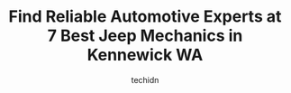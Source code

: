 ---
layout: ampstory
image: https://images.unsplash.com/photo-1515674447568-09bbb507b96c?ixlib=rb-4.0.3&ixid=MnwxMjA3fDB8MHxwaG90by1wYWdlfHx8fGVufDB8fHx8&auto=format&fit=crop&w=640&h=853&q=80
author: techidn
featured: false
description: For top-quality automotive repairs and maintenance, visit the 7 best Jeep Mechanic in Kennewick WA, USA. Their reputation for excellence and their dedication to customer satisfaction make th
title: Find Reliable Automotive Experts at 7 Best Jeep Mechanics in Kennewick WA
cover:
   title: Find Reliable Automotive Experts at 7 Best Jeep Mechanics in Kennewick WA
   subtitle: Rickpate
   background: https://images.unsplash.com/photo-1515674447568-09bbb507b96c?ixlib=rb-4.0.3&ixid=MnwxMjA3fDB8MHxwaG90by1wYWdlfHx8fGVufDB8fHx8&auto=format&fit=crop&w=640&h=853&q=80

pages: 
 - layout: thirds
   top: <h1>#1 Hi-Land Garage</h1>
   bottom: "<p>Charlie and Kurt are probably some of the best mechanics Ive ever met. I havent had need of their service since upgrading my vehicle a few years ago, but when I called </p>"
   background: https://www.knot35.com/toplist/wp-content/uploads/2023/06/best-jeep-mechanic-1-in-kennewick-wa-1685833563.jpeg
   backgroundblur: true
 - layout: thirds
   top: <h1>#2 Meyers Auto Tech</h1>
   bottom: "<p>1120 N Grant St, Kennewick, WA 99336, United States</p>"
   background: https://www.knot35.com/toplist/wp-content/uploads/2023/06/best-jeep-mechanic-2-in-kennewick-wa-1685833564.png
   cta:
      link: https://www.knot35.com/toplist/find-reliable-automotive-experts-at-7-best-jeep-mechanics-in-kennewick-wa/
      text: Find Reliable Automotive Experts at 7 Best Jeep Mechanics in Kennewick WA
 - layout: thirds
   top: <h1>#3 Perfection Tire and Auto Repair</h1>
   bottom: "<p>1914 N Columbia Center Blvd, Kennewick, WA 99336, United States</p>"
   background: https://www.knot35.com/toplist/wp-content/uploads/2023/06/best-jeep-mechanic-3-in-kennewick-wa-1685833565.jpeg
   cta:
      link: https://www.knot35.com/toplist/find-reliable-automotive-experts-at-7-best-jeep-mechanics-in-kennewick-wa/
      text: Find Reliable Automotive Experts at 7 Best Jeep Mechanics in Kennewick WA
 - layout: thirds
   top: <h1>#4 Steves Tire & Auto Repair</h1>
   bottom: "<p>4819 W Clearwater Ave, Kennewick, WA 99336, United States</p>"
   background: https://images.unsplash.com/photo-1541356665065-22676f35dd40?ixlib=rb-4.0.3&ixid=MnwxMjA3fDB8MHxwaG90by1wYWdlfHx8fGVufDB8fHx8&auto=format&fit=crop&w=640&h=853&q=80
   cta:
      link: https://www.knot35.com/toplist/find-reliable-automotive-experts-at-7-best-jeep-mechanics-in-kennewick-wa/
      text: Find Reliable Automotive Experts at 7 Best Jeep Mechanics in Kennewick WA
 - layout: thirds
   top: <h1>#5 Tri Cities Automotive Repair</h1>
   bottom: "<p>106002 Wiser Pkwy, Kennewick, WA 99338, United States</p>"
   background: https://images.unsplash.com/photo-1533998839656-76f5e4b2bccb?ixlib=rb-4.0.3&ixid=MnwxMjA3fDB8MHxwaG90by1wYWdlfHx8fGVufDB8fHx8&auto=format&fit=crop&w=640&h=853&q=80
   cta:
      link: https://www.knot35.com/toplist/find-reliable-automotive-experts-at-7-best-jeep-mechanics-in-kennewick-wa/
      text: Find Reliable Automotive Experts at 7 Best Jeep Mechanics in Kennewick WA
 - layout: thirds
   top: <h1>#6 360 Automotive & Repair</h1>
   bottom: "<p>6200 W Clearwater Ave, Kennewick, WA 99336, United States</p>"
   background: https://images.unsplash.com/photo-1608411404720-c8f0417bcdba?ixlib=rb-4.0.3&ixid=MnwxMjA3fDB8MHxwaG90by1wYWdlfHx8fGVufDB8fHx8&auto=format&fit=crop&w=640&h=853&q=80
   cta:
      link: https://www.knot35.com/toplist/find-reliable-automotive-experts-at-7-best-jeep-mechanics-in-kennewick-wa/
      text: Find Reliable Automotive Experts at 7 Best Jeep Mechanics in Kennewick WA
 - layout: thirds
   top: <h1>#7 Motoring Services Auto Repair</h1>
   bottom: "<p>8920 W Victoria Ave, Kennewick, WA 99336, United States</p>"
   background: https://images.unsplash.com/photo-1595364397663-fca4f075d796?ixlib=rb-4.0.3&ixid=MnwxMjA3fDB8MHxwaG90by1wYWdlfHx8fGVufDB8fHx8&auto=format&fit=crop&w=640&h=853&q=80
   cta:
      link: https://www.knot35.com/toplist/find-reliable-automotive-experts-at-7-best-jeep-mechanics-in-kennewick-wa/
      text: Find Reliable Automotive Experts at 7 Best Jeep Mechanics in Kennewick WA
 - layout: thirds
   middle: Continue reading...
   background: https://images.unsplash.com/photo-1524169358666-79f22534bc6e?ixlib=rb-4.0.3&ixid=MnwxMjA3fDB8MHxwaG90by1wYWdlfHx8fGVufDB8fHx8&auto=format&fit=crop&w=640&h=853&q=80
   cta:
      link: https://www.knot35.com/toplist/find-reliable-automotive-experts-at-7-best-jeep-mechanics-in-kennewick-wa/
      text: Find Reliable Automotive Experts at 7 Best Jeep Mechanics in Kennewick WA
      
---